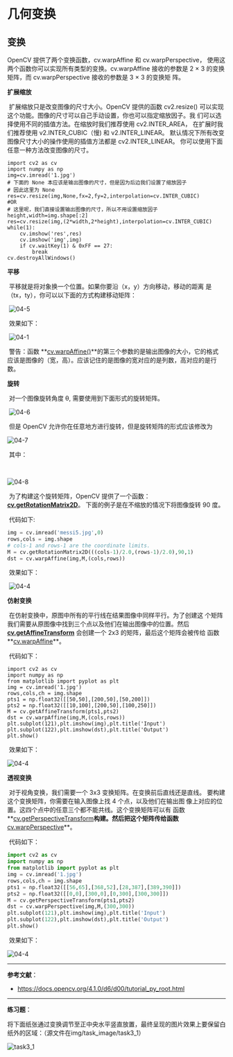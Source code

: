 # 几何变换

## 变换

OpenCV 提供了两个变换函数，cv.warpAffine 和 cv.warpPerspective， 使用这两个函数你可以实现所有类型的变换。cv.warpAffine 接收的参数是 2 × 3 的变换矩阵，而 cv.warpPerspective 接收的参数是 3 × 3 的变换矩 阵。

**扩展缩放**

​		扩展缩放只是改变图像的尺寸大小。OpenCV 提供的函数 cv2.resize() 可以实现这个功能。图像的尺寸可以自己手动设置，你也可以指定缩放因子。我 们可以选择使用不同的插值方法。在缩放时我们推荐使用 cv2.INTER_AREA， 在扩展时我们推荐使用 v2.INTER_CUBIC（慢) 和 v2.INTER_LINEAR。 默认情况下所有改变图像尺寸大小的操作使用的插值方法都是 cv2.INTER_LINEAR。 你可以使用下面任意一种方法改变图像的尺寸。

```
import cv2 as cv
import numpy as np
img=cv.imread('1.jpg')
# 下面的 None 本应该是输出图像的尺寸，但是因为后边我们设置了缩放因子
# 因此这里为 None
res=cv.resize(img,None,fx=2,fy=2,interpolation=cv.INTER_CUBIC)
#OR
# 这里呢，我们直接设置输出图像的尺寸，所以不用设置缩放因子
height,width=img.shape[:2]
res=cv.resize(img,(2*width,2*height),interpolation=cv.INTER_CUBIC)
while(1):
    cv.imshow('res',res)
    cv.imshow('img',img)
    if cv.waitKey(1) & 0xFF == 27:
        break
cv.destroyAllWindows()
```

**平移**

​		平移就是将对象换一个位置。如果你要沿（x，y）方向移动，移动的距离 是（tx，ty），你可以以下面的方式构建移动矩阵：

​											![04-5](C:\Users\lenovo\Desktop\Opencv部分\Img\04\04-5.png)

​		效果如下：

​				![04-1](C:\Users\lenovo\Desktop\Opencv部分\Img\04\04-1.jpg)

​		警告：函数  **[cv.warpAffine()](https://docs.opencv.org/4.1.0/da/d54/group__imgproc__transform.html#ga0203d9ee5fcd28d40dbc4a1ea4451983)**的第三个参数的是输出图像的大小，它的格式 应该是图像的（宽，高）。应该记住的是图像的宽对应的是列数，高对应的是行 数。

**旋转**

​		对一个图像旋转角度 θ, 需要使用到下面形式的旋转矩阵。

​														![04-6](C:\Users\lenovo\Desktop\Opencv部分\Img\04\04-6.png)

​		但是 OpenCV 允许你在任意地方进行旋转，但是旋转矩阵的形式应该修改为

![04-7](C:\Users\lenovo\Desktop\Opencv部分\Img\04\04-7.png)

​		其中：

​				

![04-8](C:\Users\lenovo\Desktop\Opencv部分\Img\04\04-8.png)

​		为了构建这个旋转矩阵，OpenCV 提供了一个函数：**[cv.getRotationMatrix2D](https://docs.opencv.org/4.1.0/da/d54/group__imgproc__transform.html#gafbbc470ce83812914a70abfb604f4326)**。 下面的例子是在不缩放的情况下将图像旋转 90 度。

​		代码如下:				

```python
img = cv.imread('messi5.jpg',0)
rows,cols = img.shape
# cols-1 and rows-1 are the coordinate limits.
M = cv.getRotationMatrix2D(((cols-1)/2.0,(rows-1)/2.0),90,1)
dst = cv.warpAffine(img,M,(cols,rows))
```

​		效果如下：

​				![04-4](C:\Users\lenovo\Desktop\Opencv部分\Img\04\04-2.jpg)

**仿射变换**

​		在仿射变换中，原图中所有的平行线在结果图像中同样平行。为了创建这 个矩阵我们需要从原图像中找到三个点以及他们在输出图像中的位置。然后 **[cv.getAffineTransform](https://docs.opencv.org/4.1.0/da/d54/group__imgproc__transform.html#ga8f6d378f9f8eebb5cb55cd3ae295a999)** 会创建一个 2x3 的矩阵，最后这个矩阵会被传给 函数**[cv.warpAffine](https://docs.opencv.org/4.1.0/da/d54/group__imgproc__transform.html#ga0203d9ee5fcd28d40dbc4a1ea4451983)**。

​		代码如下：

```
import cv2 as cv
import numpy as np
from matplotlib import pyplot as plt
img = cv.imread('1.jpg')
rows,cols,ch = img.shape
pts1 = np.float32([[50,50],[200,50],[50,200]])
pts2 = np.float32([[10,100],[200,50],[100,250]])
M = cv.getAffineTransform(pts1,pts2)
dst = cv.warpAffine(img,M,(cols,rows))
plt.subplot(121),plt.imshow(img),plt.title('Input')
plt.subplot(122),plt.imshow(dst),plt.title('Output')
plt.show()
```

​		效果如下：

![04-4](C:\Users\lenovo\Desktop\Opencv部分\Img\04\04-3.jpg)

**透视变换**

​		对于视角变换，我们需要一个 3x3 变换矩阵。在变换前后直线还是直线。 要构建这个变换矩阵，你需要在输入图像上找 4 个点，以及他们在输出图 像上对应的位置。这四个点中的任意三个都不能共线。这个变换矩阵可以有 函数**[cv.getPerspectiveTransform](https://docs.opencv.org/4.1.0/da/d54/group__imgproc__transform.html#ga20f62aa3235d869c9956436c870893ae)**构建。然后把这个矩阵传给函数**[cv.warpPerspective](https://docs.opencv.org/4.1.0/da/d54/group__imgproc__transform.html#gaf73673a7e8e18ec6963e3774e6a94b87)**。

​		代码如下：

```python
import cv2 as cv
import numpy as np
from matplotlib import pyplot as plt
img = cv.imread('1.jpg')
rows,cols,ch = img.shape
pts1 = np.float32([[56,65],[368,52],[28,387],[389,390]])
pts2 = np.float32([[0,0],[300,0],[0,300],[300,300]])
M = cv.getPerspectiveTransform(pts1,pts2)
dst = cv.warpPerspective(img,M,(300,300))
plt.subplot(121),plt.imshow(img),plt.title('Input')
plt.subplot(122),plt.imshow(dst),plt.title('Output')
plt.show()
```

​		效果如下：

![04-4](C:\Users\lenovo\Desktop\Opencv部分\Img\04\04-4.jpg)

------

**参考文献**：

- https://docs.opencv.org/4.1.0/d6/d00/tutorial_py_root.html

------



**练习题**：

​		将下面纸张通过变换调节至正中央水平竖直放置，最终呈现的图片效果上要保留白纸外的区域：（源文件在img/task_image/task3_1）

![task3_1](C:\Users\lenovo\Desktop\Opencv部分\Img\04\task3_1.jpg)

